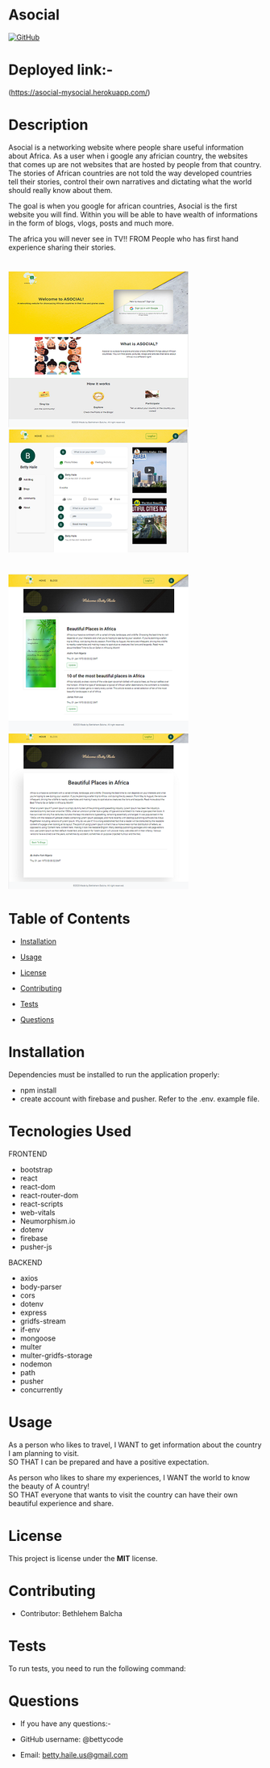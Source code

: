 # Asocial


[![GitHub](https://img.shields.io/github/license/bettycode/MaA?logo=MIT&style=plastic)](https://github.com/BB/MaA)

# Deployed link:-
(https://asocial-mysocial.herokuapp.com/)

# Description
Asocial is a networking website where people share useful information about Africa. As a user when i google any africian country, the websites that comes up are not websites that are hosted by people from that country. The stories of African countries are not told the way developed countries tell their stories, control their own narratives and dictating what the world should really know about them. 


The goal is when you google for african countries, Asocial is the first website you will find. Within you will be able to have wealth of informations in the form of blogs, vlogs, posts and much more. 

The africa you will never see in TV!! FROM People who has first hand experience sharing their stories.




#

![img](asocial/src/Image/page1.png)
![img](asocial/src/Image/page4.png) 
#
![img](asocial/src/Image/page5.png)  ![img](asocial/src/Image/page6.png)


# Table of Contents

* [Installation](#installation)

* [Usage](#usage)

* [License](#license)

* [Contributing](#contributing)

* [Tests](#tests)

* [Questions](#questions)

# Installation

Dependencies must be installed to run the application properly: 
* npm install 
* create account with firebase and pusher. Refer to the .env. example file.

# Tecnologies Used

FRONTEND
* bootstrap
* react
* react-dom
* react-router-dom
* react-scripts
* web-vitals
* Neumorphism.io
* dotenv
* firebase
* pusher-js

BACKEND

* axios
* body-parser
* cors
* dotenv
* express
* gridfs-stream
* if-env
* mongoose
* multer
* multer-gridfs-storage
* nodemon
* path
* pusher
* concurrently
  

# Usage
As a person who likes to travel, I WANT to get information about the country I am planning to visit.  
SO THAT I  can be prepared and have a positive expectation.

As person who likes to share my experiences, I WANT the world to know the beauty of A country!  
SO THAT everyone that wants to visit the country can have their own beautiful experience and share.




# License

This project is license under the **MIT** license.


# Contributing

* Contributor: Bethlehem Balcha

# Tests

To run tests, you need to run the following command:

# Questions

* If you have any questions:-

* GitHub username: @bettycode

* Email: betty.haile.us@gmail.com
